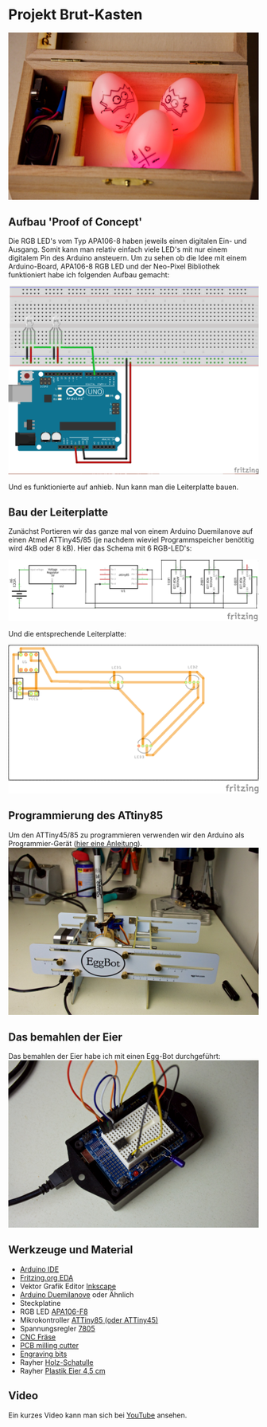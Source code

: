 # Projekt Brut-Kasten

![Der Brut-Kasten](ProjektBrutKasten_03.jpg)

## Aufbau 'Proof of Concept'
Die RGB LED's vom Typ APA106-8 haben jeweils einen digitalen Ein- und Ausgang. Somit kann man relativ einfach viele LED's mit nur einem digitalem Pin des Arduino ansteuern. 
Um zu sehen ob die Idee mit einem Arduino-Board, APA106-8 RGB LED und der Neo-Pixel Bibliothek funktioniert habe ich folgenden Aufbau gemacht:

![Poc Aufbau](ProjektBrutKasten_PoC_Steckplatine.png)

Und es funktionierte auf anhieb. Nun kann man die Leiterplatte bauen.

## Bau der Leiterplatte
Zunächst Portieren wir das ganze mal von einem Arduino Duemilanove auf einen Atmel ATTiny45/85 (je nachdem wieviel Programmspeicher benötitig wird 4kB oder 8 kB). Hier das Schema mit 6 RGB-LED's:

![Schaltplan](ProjektBrutKasten_Schaltplan.png)

Und die entsprechende Leiterplatte:

![Leiterplatte](ProjektBrutKasten_Leiterplatte.png)

## Programmierung des ATtiny85
Um den ATTiny45/85 zu programmieren verwenden wir den Arduino als Programmier-Gerät ([hier eine Anleitung](http://highlowtech.org/?p=1695)).
![Der Brut-Kasten](ProjektBrutKasten_01.jpg)

## Das bemahlen der Eier
Das bemahlen der Eier habe ich mit einen Egg-Bot durchgeführt:
![Der Brut-Kasten](ProjektBrutKasten_02.jpg)

## Werkzeuge und Material
* [Arduino IDE](http://www.arduino.cc/)
* [Fritzing.org EDA](http://www.fritzing.org/)
* Vektor Grafik Editor [Inkscape](https://inkscape.org/)
* [Arduino Duemilanove](https://www.arduino.cc/en/Main/arduinoBoardDuemilanove) oder Ähnlich
* Steckplatine
* RGB LED [APA106-F8](https://cdn.sparkfun.com/datasheets/Components/LED/COM-12877.pdf)
* Mikrokontroller [ATTiny85 (oder ATTiny45)](http://www.atmel.com/images/atmel-2586-avr-8-bit-microcontroller-attiny25-attiny45-attiny85_datasheet.pdf)
* Spannungsregler [7805](https://www.sparkfun.com/datasheets/Components/LM7805.pdf)
* [CNC Fräse](https://aliexpress.com/item/CNC-2418-GRBL-control-Diy-CNC-machine-working-area-24x18x4-5cm-3-Axis-Pcb-Pvc-Milling/32704119622.html) 
* [PCB milling cutter](https://aliexpress.com/item/High-quality-10pcs-lot-Titanium-Nitride-Coated-Carbide-PCB-CNC-milling-cutter-0-8mm-3/32719367945.html)
* [Engraving bits](https://aliexpress.com/item/New-10pcs-New-Mini-PCB-wood-drill-Bits-Tungsten-Steel-Carbide-PCB-CNC-drill-Bit-Milling/32702792947.html)
* Rayher [Holz-Schatulle](https://rayher-hobby-shop.de/Basteltrends-Aktuelles/Saisonthemen/Hochzeit-Liebe/Accessoires/Boxen-Schachteln/Holz-Schatulle-FSC-Mix-Credit-1.html)
* Rayher [Plastik Eier 4,5 cm](https://rayher-hobby-shop.de/Brands-Aktuelles/Ostern/Deko-Artikel-O1/Aug-13/Plastik-Eier-oxid-2.html)

## Video
Ein kurzes Video kann man sich bei [YouTube](https://www.youtube.com/watch?v=r_lHXrtwGJQ) ansehen.
